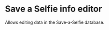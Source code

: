 Save a Selfie info editor
=========================

Allows editing data in the Save-a-Selfie database.
